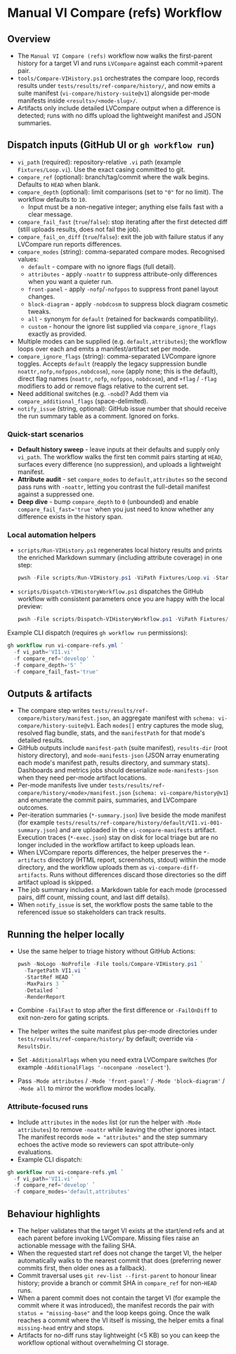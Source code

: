 # Manual VI Compare (refs) Workflow

## Overview

- The `Manual VI Compare (refs)` workflow now walks the first-parent history for a target VI and runs
  `LVCompare` against each commit->parent pair.
- `tools/Compare-VIHistory.ps1` orchestrates the compare loop, records results under
  `tests/results/ref-compare/history/`, and now emits a suite manifest (`vi-compare/history-suite@v1`)
  alongside per-mode manifests inside `<results>/<mode-slug>/`.
- Artifacts only include detailed LVCompare output when a difference is detected; runs with no diffs upload the lightweight
  manifest and JSON summaries.

## Dispatch inputs (GitHub UI or `gh workflow run`)

- `vi_path` (required): repository-relative `.vi` path (example `Fixtures/Loop.vi`). Use the exact casing committed
  to git.
- `compare_ref` (optional): branch/tag/commit where the walk begins. Defaults to `HEAD` when blank.
- `compare_depth` (optional): limit comparisons (set to `"0"` for no limit). The workflow defaults to `10`.
  - Input must be a non-negative integer; anything else fails fast with a clear message.
- `compare_fail_fast` (`true`/`false`): stop iterating after the first detected diff (still uploads results, does not fail the job).
- `compare_fail_on_diff` (`true`/`false`): exit the job with failure status if any LVCompare run reports differences.
- `compare_modes` (string): comma-separated compare modes. Recognised values:
  - `default` - compare with no ignore flags (full detail).
  - `attributes` - apply `-noattr` to suppress attribute-only differences when you want a quieter run.
  - `front-panel` - apply `-nofp`/`-nofppos` to suppress front panel layout changes.
  - `block-diagram` - apply `-nobdcosm` to suppress block diagram cosmetic tweaks.
  - `all` - synonym for `default` (retained for backwards compatibility).
  - `custom` - honour the ignore list supplied via `compare_ignore_flags` exactly as provided.
- Multiple modes can be supplied (e.g. `default,attributes`); the workflow loops over each and emits a manifest/artifact
  set per mode.
- `compare_ignore_flags` (string): comma-separated LVCompare ignore toggles. Accepts `default` (reapply the legacy suppression bundle `noattr,nofp,nofppos,nobdcosm`),
  `none` (apply none; this is the default), direct flag names (`noattr`, `nofp`, `nofppos`, `nobdcosm`), and `+flag` / `-flag` modifiers
  to add or remove flags relative to the current set.
- Need additional switches (e.g. `-nobd`)? Add them via `compare_additional_flags` (space-delimited).
- `notify_issue` (string, optional): GitHub issue number that should receive the run summary table as a comment. Ignored on forks.

### Quick-start scenarios

- **Default history sweep** - leave inputs at their defaults and supply only `vi_path`. The workflow walks the first
  ten commit pairs starting at `HEAD`, surfaces every difference (no suppression), and uploads a lightweight manifest.
- **Attribute audit** - set `compare_modes` to `default,attributes` so the second pass runs with `-noattr`, letting you contrast the full-detail manifest against a suppressed one.
- **Deep dive** - bump `compare_depth` to `0` (unbounded) and enable `compare_fail_fast='true'` when you just need to know whether any
  difference exists in the history span.

### Local automation helpers

- `scripts/Run-VIHistory.ps1` regenerates local history results and prints the enriched Markdown summary (including attribute coverage) in one step:
  ```powershell
  pwsh -File scripts/Run-VIHistory.ps1 -ViPath Fixtures/Loop.vi -StartRef HEAD -MaxPairs 3
  ```
- `scripts/Dispatch-VIHistoryWorkflow.ps1` dispatches the GitHub workflow with consistent parameters once you are happy with the local preview:
  ```powershell
  pwsh -File scripts/Dispatch-VIHistoryWorkflow.ps1 -ViPath Fixtures/Loop.vi -CompareRef develop -NotifyIssue 316
  ```

Example CLI dispatch (requires `gh workflow run` permissions):

```powershell
gh workflow run vi-compare-refs.yml `
  -f vi_path='VI1.vi' `
  -f compare_ref='develop' `
  -f compare_depth='5' `
  -f compare_fail_fast='true'
```

## Outputs & artifacts

- The compare step writes `tests/results/ref-compare/history/manifest.json`, an aggregate manifest with
  `schema: vi-compare/history-suite@v1`. Each `modes[]` entry captures the mode slug, resolved flag bundle,
  stats, and the `manifestPath` for that mode's detailed results.
- GitHub outputs include `manifest-path` (suite manifest), `results-dir` (root history directory), and
  `mode-manifests-json` (JSON array enumerating each mode's manifest path, results directory, and summary stats).
  Dashboards and metrics jobs should deserialize `mode-manifests-json` when they need per-mode artifact locations.
- Per-mode manifests live under `tests/results/ref-compare/history/<mode>/manifest.json`
  (`schema: vi-compare/history@v1`) and enumerate the commit pairs, summaries, and LVCompare outcomes.
- Per-iteration summaries (`*-summary.json`) live beside the mode manifest
  (for example `tests/results/ref-compare/history/default/VI1.vi-001-summary.json`) and are uploaded in the
  `vi-compare-manifests` artifact. Execution traces (`*-exec.json`) stay on disk for local triage but are no longer
  included in the workflow artifact to keep uploads lean.
- When LVCompare reports differences, the helper preserves the `*-artifacts` directory (HTML report, screenshots, stdout)
  within the mode directory, and the workflow uploads them as `vi-compare-diff-artifacts`. Runs without differences discard those directories so the
  diff artifact upload is skipped.
- The job summary includes a Markdown table for each mode (processed pairs, diff count, missing count, and last diff details).
- When `notify_issue` is set, the workflow posts the same table to the referenced issue so stakeholders can track results.

## Running the helper locally

- Use the same helper to triage history without GitHub Actions:

  ```powershell
  pwsh -NoLogo -NoProfile -File tools/Compare-VIHistory.ps1 `
    -TargetPath VI1.vi `
    -StartRef HEAD `
    -MaxPairs 3 `
    -Detailed `
    -RenderReport
  ```

- Combine `-FailFast` to stop after the first difference or `-FailOnDiff` to exit non-zero for gating scripts.
- The helper writes the suite manifest plus per-mode directories under `tests/results/ref-compare/history/` by default;
  override via `-ResultsDir`.
- Set `-AdditionalFlags` when you need extra LVCompare switches (for example `-AdditionalFlags '-noconpane -noselect'`).
- Pass `-Mode attributes` / `-Mode 'front-panel'` / `-Mode 'block-diagram'` / `-Mode all` to mirror the workflow modes locally.

### Attribute-focused runs

- Include `attributes` in the `modes` list (or run the helper with `-Mode attributes`) to remove `-noattr` while leaving
  the other ignores intact. The manifest records `mode = "attributes"` and the step summary echoes the active mode so
  reviewers can spot attribute-only evaluations.
- Example CLI dispatch:

```powershell
gh workflow run vi-compare-refs.yml `
  -f vi_path='VI1.vi' `
  -f compare_ref='develop' `
  -f compare_modes='default,attributes'
```

## Behaviour highlights

- The helper validates that the target VI exists at the start/end refs and at each parent before invoking LVCompare.
  Missing files raise an actionable message with the failing SHA.
- When the requested start ref does not change the target VI, the helper automatically walks to the nearest commit that
  does (preferring newer commits first, then older ones as a fallback).
- Commit traversal uses `git rev-list --first-parent` to honour linear history; provide a branch or commit SHA in
  `compare_ref` for non-`HEAD` runs.
- When a parent commit does not contain the target VI (for example the commit where it was introduced), the manifest
  records the pair with `status = "missing-base"` and the loop keeps going. Once the walk reaches a commit where the VI
  itself is missing, the helper emits a final `missing-head` entry and stops.
- Artifacts for no-diff runs stay lightweight (<5 KB) so you can keep the workflow optional without overwhelming CI
  storage.
